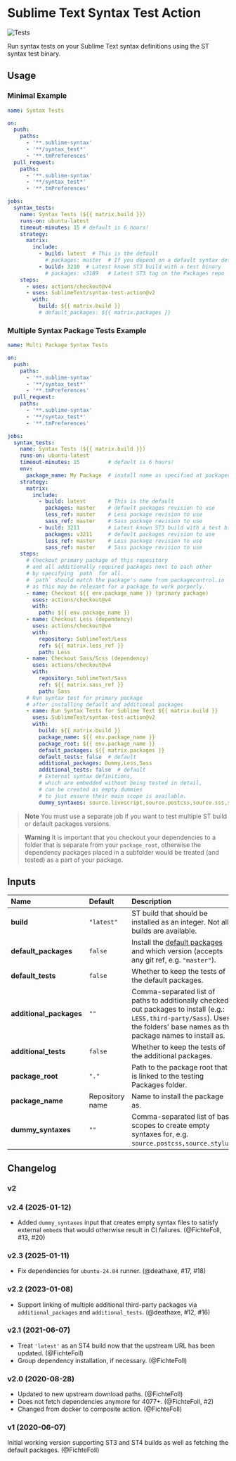 # Sublime Text Syntax Test Action

![Tests](https://github.com/SublimeText/syntax-test-action/workflows/Tests/badge.svg)

Run syntax tests on your Sublime Text syntax definitions
using the ST syntax test binary.

## Usage

### Minimal Example

```yaml
name: Syntax Tests

on:
  push:
    paths:
      - '**.sublime-syntax'
      - '**/syntax_test*'
      - '**.tmPreferences'
  pull_request:
    paths:
      - '**.sublime-syntax'
      - '**/syntax_test*'
      - '**.tmPreferences'

jobs:
  syntax_tests:
    name: Syntax Tests (${{ matrix.build }})
    runs-on: ubuntu-latest
    timeout-minutes: 15 # default is 6 hours!
    strategy:
      matrix:
        include:
          - build: latest  # This is the default
            # packages: master  # If you depend on a default syntax definition
          - build: 3210  # Latest known ST3 build with a test binary
            # packages: v3189   # Latest ST3 tag on the Packages repo
    steps:
      - uses: actions/checkout@v4
      - uses: SublimeText/syntax-test-action@v2
        with:
          build: ${{ matrix.build }}
          # default_packages: ${{ matrix.packages }}
```

### Multiple Syntax Package Tests Example

```yaml
name: Multi Package Syntax Tests

on:
  push:
    paths:
      - '**.sublime-syntax'
      - '**/syntax_test*'
      - '**.tmPreferences'
  pull_request:
    paths:
      - '**.sublime-syntax'
      - '**/syntax_test*'
      - '**.tmPreferences'

jobs:
  syntax_tests:
    name: Syntax Tests (${{ matrix.build }})
    runs-on: ubuntu-latest
    timeout-minutes: 15         # default is 6 hours!
    env:
      package_name: My Package  # install name as specified at packagecontrol.io
    strategy:
      matrix:
        include:
          - build: latest       # This is the default
            packages: master    # default packages revision to use
            less_ref: master    # Less package revision to use
            sass_ref: master    # Sass package revision to use
          - build: 3211         # Latest known ST3 build with a test binary
            packages: v3211     # default packages revision to use
            less_ref: master    # Less package revision to use
            sass_ref: master    # Sass package revision to use
    steps:
      # Checkout primary package of this repository
      # and all additionally required packages next to each other
      # by specifying `path` for all.
      # `path` should match the package's name from packagecontrol.io
      # as this may be relevant for a package to work porperly.
      - name: Checkout ${{ env.package_name }} (primary package)
        uses: actions/checkout@v4
        with:
          path: ${{ env.package_name }}
      - name: Checkout Less (dependency)
        uses: actions/checkout@v4
        with:
          repository: SublimeText/Less
          ref: ${{ matrix.less_ref }}
          path: Less
      - name: Checkout Sass/Scss (dependency)
        uses: actions/checkout@v4
        with:
          repository: SublimeText/Sass
          ref: ${{ matrix.sass_ref }}
          path: Sass
      # Run syntax test for primary package
      # after installing default and additional packages
      - name: Run Syntax Tests for Sublime Text ${{ matrix.build }}
        uses: SublimeText/syntax-test-action@v2
        with:
          build: ${{ matrix.build }}
          package_name: ${{ env.package_name }}
          package_root: ${{ env.package_name }}
          default_packages: ${{ matrix.packages }}
          default_tests: false  # default
          additional_packages: Dummy,Less,Sass
          additional_tests: false  # default
          # External syntax definitions,
          # which are embedded without being tested in detail,
          # can be created as empty dummies
          # to just ensure their main scope is available.
          dummy_syntaxes: source.livescript,source.postcss,source.sss,source.stylus
```

> **Note**
> You must use a separate job
> if you want to test multiple ST build
> or default packages versions.

> **Warning**
> It is important that you checkout your dependencies
> to a folder that is separate from your `package_root`,
> otherwise the dependency packages placed in a subfolder
> would be treated (and tested) as a part of your package.


## Inputs

| Name                     | Default         | Description |
| :----------------------- | :-------------- | :---------- |
| **build**                | `"latest"`      | ST build that should be installed as an integer. Not all builds are available. |
| **default\_packages**    | `false`         | Install the [default packages][] and which version (accepts any git ref, e.g. `"master"`). |
| **default\_tests**       | `false`         | Whether to keep the tests of the default packages. |
| **additional\_packages** | `""`            | Comma-separated list of paths to additionally checked out packages to install (e.g.: `LESS,third-party/Sass`). Uses the folders' base names as the package names to install as. |
| **additional\_tests**    | `false`         | Whether to keep the tests of the additional packages. |
| **package\_root**        | `"."`           | Path to the package root that is linked to the testing Packages folder. |
| **package\_name**        | Repository name | Name to install the package as. |
| **dummy\_syntaxes**      | `""`            | Comma-separated list of base scopes to create empty syntaxes for, e.g. `source.postcss,source.stylus`. |

[default packages]: https://github.com/sublimehq/Packages/


## Changelog

### v2

### v2.4 (2025-01-12)

- Added `dummy_syntaxes` input that creates empty syntax files
  to satisfy external `embed`s that would otherwise result in CI failures.
  (@FichteFoll, #13, #20)

### v2.3 (2025-01-11)

- Fix dependencies for `ubuntu-24.04` runner.
  (@deathaxe, #17, #18)

### v2.2 (2023-01-08)

- Support linking of multiple additional third-party packages
  via `additional_packages` and `additional_tests`.
  (@deathaxe, #12, #16)

### v2.1 (2021-06-07)

- Treat `'latest'` as an ST4 build now that the upstream URL has been updated.
  (@FichteFoll)
- Group dependency installation, if necessary.
  (@FichteFoll)

### v2.0 (2020-08-28)

- Updated to new upstream download paths. (@FichteFoll)
- Does not fetch dependencies anymore for 4077+. (@FichteFoll, #2)
- Changed from docker to composite action. (@FichteFoll)

### v1 (2020-06-07)

Initial working version
supporting ST3 and ST4 builds
as well as fetching the default packages.
(@FichteFoll)
